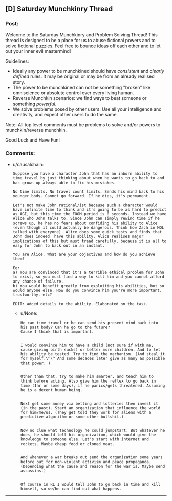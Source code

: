 ## [D] Saturday Munchkinry Thread

### Post:

Welcome to the Saturday Munchkinry and Problem Solving Thread! This thread is designed to be a place for us to abuse fictional powers and to solve fictional puzzles. Feel free to bounce ideas off each other and to let out your inner evil mastermind! 

Guidelines:

* Ideally any power to be munchkined should have *consistent* and *clearly defined* rules. It may be original or may be from an already realised story.
* The power to be munchkined can not be something "broken" like omniscience or absolute control over every living human.
* Reverse Munchkin scenarios: we find ways to beat someone or something  *powerful*.
* We solve problems posed by other users. Use all your intelligence and creativity, and expect other users to do the same.

Note: All top level comments must be problems to solve and/or powers to munchkin/reverse munchkin.

Good Luck and Have Fun!


### Comments:

- u/causalchain:
  ```
  Suppose you have a character John that has an inborn ability to time travel by just thinking about when he wants to go back to and has grown up always able to fix his mistakes. 

  No time limits. No travel count limits. Sends his mind back to his younger body. Cannot go forward. If he dies, it's permanent. 

  Let's not make John rational/ist because such a character would have infinite time to think and it's going to be as hard to predict as AGI, but this time the FOOM period is 0 seconds. Instead we have Alice who John talks to. Since John can simply rewind time if he screws up, he has no fears about confiding his ability to Alice (even though it could actually be dangerous. Think how Zach in MOL talked with everyone). Alice does some quick tests and finds that John does indeed  have this ability. Alice realises major implications of this but must tread carefully, because it is all to easy for John to back out in an instant.

  You are Alice. What are your objectives and how do you achieve them?

  Eg:  
  a) You are convinced that it's a terrible ethical problem for John to exist, so you must find a way to kill him and you cannot afford any chance of failure.  
  b) You would benefit greatly from exploiting his abilities, but so would anyone else. How do you convince him you're more important, trustworthy, etc?

  EDIT: added details to the ability. Elaborated on the task.
  ```

  - u/None:
    ```
    He can time travel or he can send his present mind back into his past body? Can he go to the future?   
    Cause I think that is important.  


    I would convince him to have a child (not sure if with me, cause giving birth sucks) or better more children. And to let his ability be tested. Try to find the mechanism. (And steal it for myself.\^\^ And some decades later give as many as possible that power. )  


    Other than that, try to make him smarter, and teach him to think before acting. Also give him the reflex to go back in time (1hr or some days), if he panics/gets threatened. Assuming he is a decent human being.  


    Next get some money via betting and lotteries then invest it (in the past). Start an organization that influence the world for him/me/us. (They get told they work for aliens with a predictive algorithm or some other bullshit.)  


    Now no clue what technology he could jumpstart. But whatever he does, he should tell his organization, which would give the knowledge to someone else. Let's start with internet and rockets. Maybe cheap food or cloned meat.   


    And whenever a war breaks out send the organization some years before out for non-violent activism and peace propaganda. (Depending what the cause and reason for the war is. Maybe send assassins.)  


    Of course in RL I would tell John to go back in time and kill himself, so we/he can find out what happens.
    ```

---


